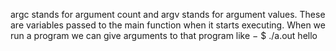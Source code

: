 argc stands for argument count and argv stands for argument values. These are variables passed to the main function when it starts executing. When we run a program we can give arguments to that program like −
$ ./a.out hello

